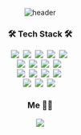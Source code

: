 <div align="center">
  
  ![header](https://capsule-render.vercel.app/api?type=slice&color=auto&height=300&section=header&text=HYEJIN%20IM&fontSize=90)

  <h3>🛠 Tech Stack 🛠</h3>

  <p>
    <img src="https://img.shields.io/badge/HTML-E34F26?style=flat-square&logo=html5&logoColor=white"/></a>&nbsp
    <img src="https://img.shields.io/badge/CSS-1572B6?style=flat-square&logo=css3&logoColor=white"/></a>&nbsp
    <img src="https://img.shields.io/badge/PostCSS-DD3A0A?style=flat-square&logo=postcss&logoColor=white"/></a>&nbsp
    <img src="https://img.shields.io/badge/TailwindCSS-06B6D4?style=flat-square&logo=tailwindcss3&logoColor=white"/></a>&nbsp
    <img src="https://img.shields.io/badge/StyledComponents-DB7093?style=flat-square&logo=styledcomponents&logoColor=white"/></a>&nbsp
    <br/>
    <img src="https://img.shields.io/badge/Javascript-ffb13b?style=flat-square&logo=javascript&logoColor=white"/></a>&nbsp
    <img src="https://img.shields.io/badge/Typescript-3178C6?style=flat-square&logo=typescript&logoColor=white"/></a>&nbsp
    <img src="https://img.shields.io/badge/React-61DAFB?style=flat-square&logo=react&logoColor=white"/></a>&nbsp
    <img src="https://img.shields.io/badge/Redux-764ABC?style=flat-square&logo=redux&logoColor=white"/></a>&nbsp
    <br/>
    <img src="https://img.shields.io/badge/NPM-CB3837?style=flat-square&logo=NPM&logoColor=white"/></a>&nbsp
    <img src="https://img.shields.io/badge/YARN-2C8EBB?style=flat-square&logo=yarn&logoColor=white"/></a>&nbsp
    <img src="https://img.shields.io/badge/Prettier-F7B93E?style=flat-square&logo=prettier&logoColor=white"/></a>&nbsp
    <img src="https://img.shields.io/badge/Eslint-4B32C3?style=flat-square&logo=eslint&logoColor=white"/></a>&nbsp
    <br/>
    <img src="https://img.shields.io/badge/Github-181717?style=flat-square&logo=github&logoColor=white"/></a>&nbsp
    <img src="https://img.shields.io/badge/Postman-FF6C37?style=flat-square&logo=postman&logoColor=white"/></a>&nbsp
    <img src="https://img.shields.io/badge/Figma-F24E1E?style=flat-square&logo=figma&logoColor=white"/></a>&nbsp
    <br/>
<!--     <img src="https://img.shields.io/badge/Jest-C21325?style=flat-square&logo=jest&logoColor=white"/></a>&nbsp
    <br/>
    <img src="https://img.shields.io/badge/Oracle-F80000?style=flat-square&logo=Oracle&logoColor=white"/></a>&nbsp -->

   </p>

  <h3> Me 👩‍💻 </h3>
  <p align="center">
  <!--   <a href="https://www.instagram.com/jinnn._.y/"><img src="https://img.shields.io/badge/Instagram-E4405F?style=flat-square&logo=Instagram&logoColor=white&link=https://www.instagram.com/jinnn._.y/"/></a>&nbsp -->
  <a href="https://hxexince.notion.site/HI-I-M-HYEJIN-72d14051cac54dd5a7141d23e656fa63"><img src="https://img.shields.io/badge/Notion-000000?style=flat-square&logo=notion&logoColor=white&"/></a>
  </p>
  
<!--   <p align="center">
    <img src="https://github-readme-stats.vercel.app/api/top-langs/?username=hejin8307&layout=compact&theme=moltack"/>
  </p> -->

</div>
